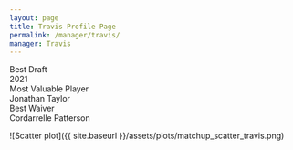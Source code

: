 ```yaml
---
layout: page
title: Travis Profile Page
permalink: /manager/travis/
manager: Travis
---
```


<link rel="stylesheet" href="{{ '/assets/css/awards.css' | relative_url }}">

<script id="awards-data" type="application/json">
  {{ site.data.awards | jsonify }}
</script>

<script id="counts-data" type="application/json">
  {{ site.data.team-counts | jsonify }}
</script>

<div id="banner-wall" data-manager="{{ page.manager }}"></div>

<script src="{{ '/assets/js/manager-awards.js' | relative_url }}"></script>

<div class="accolades">
  <div class="accolade draft">
    <div class="accolade-title">Best Draft</div>
    <div class="accolade-value">2021</div>
  </div>
  <div class="accolade mvp">
    <div class="accolade-title">Most Valuable Player</div>
    <div class="accolade-value">Jonathan Taylor</div>
  </div>
  <div class="accolade waiver">
    <div class="accolade-title">Best Waiver</div>
    <div class="accolade-value">Cordarrelle Patterson</div>
  </div>
</div>

<script src="{{ '/assets/js/team-counts.js' | relative_url }}"></script>


![Scatter plot]({{ site.baseurl }}/assets/plots/matchup_scatter_travis.png)